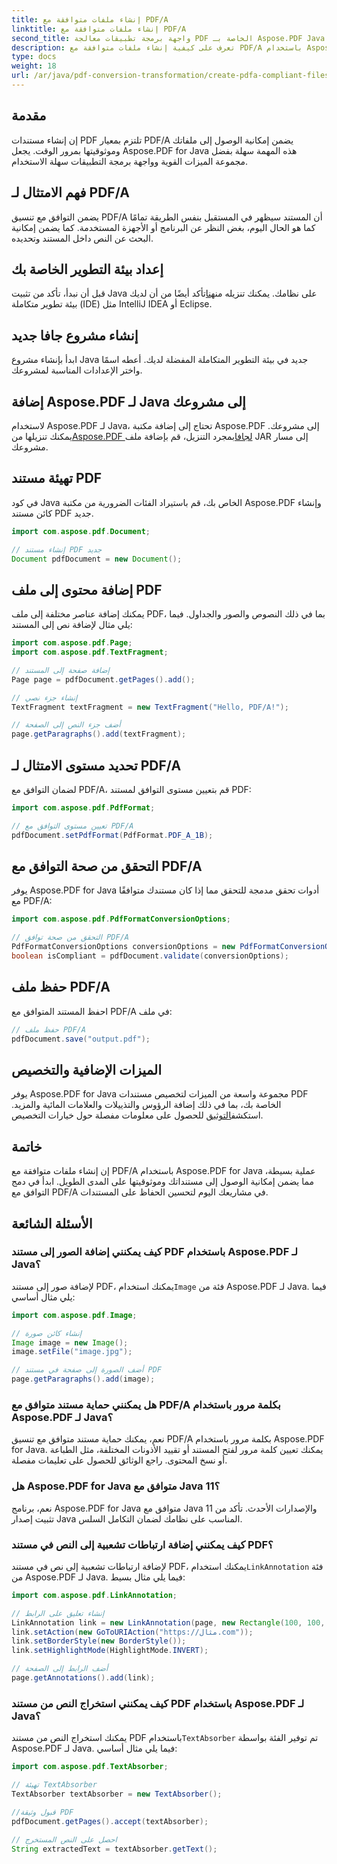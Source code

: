 ```yaml
---
title: إنشاء ملفات متوافقة مع PDF/A
linktitle: إنشاء ملفات متوافقة مع PDF/A
second_title: واجهة برمجة تطبيقات معالجة PDF الخاصة بـ Aspose.PDF Java
description: تعرف على كيفية إنشاء ملفات متوافقة مع PDF/A باستخدام Aspose.PDF for Java. دليل خطوة بخطوة مع أمثلة التعليمات البرمجية لملفات PDF القياسية في الصناعة.
type: docs
weight: 18
url: /ar/java/pdf-conversion-transformation/create-pdfa-compliant-files/
---
```


## مقدمة

إن إنشاء مستندات PDF تلتزم بمعيار PDF/A يضمن إمكانية الوصول إلى ملفاتك وموثوقيتها بمرور الوقت. يجعل Aspose.PDF for Java هذه المهمة سهلة بفضل مجموعة الميزات القوية وواجهة برمجة التطبيقات سهلة الاستخدام.

## فهم الامتثال لـ PDF/A

يضمن التوافق مع تنسيق PDF/A أن المستند سيظهر في المستقبل بنفس الطريقة تمامًا كما هو الحال اليوم، بغض النظر عن البرنامج أو الأجهزة المستخدمة. كما يضمن إمكانية البحث عن النص داخل المستند وتحديده.

## إعداد بيئة التطوير الخاصة بك

 قبل أن نبدأ، تأكد من تثبيت Java على نظامك. يمكنك تنزيله من[هنا](https://www.java.com/download/)تأكد أيضًا من أن لديك بيئة تطوير متكاملة (IDE) مثل IntelliJ IDEA أو Eclipse.

## إنشاء مشروع جافا جديد

ابدأ بإنشاء مشروع Java جديد في بيئة التطوير المتكاملة المفضلة لديك. أعطه اسمًا واختر الإعدادات المناسبة لمشروعك.

## إضافة Aspose.PDF لـ Java إلى مشروعك

 لاستخدام Aspose.PDF لـ Java، تحتاج إلى إضافة مكتبة Aspose.PDF إلى مشروعك. يمكنك تنزيلها من[Aspose.PDF لجافا](https://releases.aspose.com/pdf/java/)بمجرد التنزيل، قم بإضافة ملف JAR إلى مسار مشروعك.

## تهيئة مستند PDF

في كود Java الخاص بك، قم باستيراد الفئات الضرورية من مكتبة Aspose.PDF وإنشاء كائن مستند PDF جديد.

```java
import com.aspose.pdf.Document;

// إنشاء مستند PDF جديد
Document pdfDocument = new Document();
```

## إضافة محتوى إلى ملف PDF

يمكنك إضافة عناصر مختلفة إلى ملف PDF، بما في ذلك النصوص والصور والجداول. فيما يلي مثال لإضافة نص إلى المستند:

```java
import com.aspose.pdf.Page;
import com.aspose.pdf.TextFragment;

// إضافة صفحة إلى المستند
Page page = pdfDocument.getPages().add();

// إنشاء جزء نصي
TextFragment textFragment = new TextFragment("Hello, PDF/A!");

// أضف جزء النص إلى الصفحة
page.getParagraphs().add(textFragment);
```

## تحديد مستوى الامتثال لـ PDF/A

لضمان التوافق مع PDF/A، قم بتعيين مستوى التوافق لمستند PDF:

```java
import com.aspose.pdf.PdfFormat;

// تعيين مستوى التوافق مع PDF/A
pdfDocument.setPdfFormat(PdfFormat.PDF_A_1B);
```

## التحقق من صحة التوافق مع PDF/A

يوفر Aspose.PDF for Java أدوات تحقق مدمجة للتحقق مما إذا كان مستندك متوافقًا مع PDF/A:

```java
import com.aspose.pdf.PdfFormatConversionOptions;

// التحقق من صحة توافق PDF/A
PdfFormatConversionOptions conversionOptions = new PdfFormatConversionOptions(PdfFormat.PDF_A_1B, new PdfFormatConversionOptions(), 1000);
boolean isCompliant = pdfDocument.validate(conversionOptions);
```

## حفظ ملف PDF/A

احفظ المستند المتوافق مع PDF/A في ملف:

```java
// حفظ ملف PDF/A
pdfDocument.save("output.pdf");
```

## الميزات الإضافية والتخصيص

يوفر Aspose.PDF for Java مجموعة واسعة من الميزات لتخصيص مستندات PDF الخاصة بك، بما في ذلك إضافة الرؤوس والتذييلات والعلامات المائية والمزيد. استكشف[التوثيق](https://reference.aspose.com/pdf/java/) للحصول على معلومات مفصلة حول خيارات التخصيص.

## خاتمة

إن إنشاء ملفات متوافقة مع PDF/A باستخدام Aspose.PDF for Java عملية بسيطة، مما يضمن إمكانية الوصول إلى مستنداتك وموثوقيتها على المدى الطويل. ابدأ في دمج التوافق مع PDF/A في مشاريعك اليوم لتحسين الحفاظ على المستندات.

## الأسئلة الشائعة

### كيف يمكنني إضافة الصور إلى مستند PDF باستخدام Aspose.PDF لـ Java؟

 لإضافة صور إلى مستند PDF، يمكنك استخدام`Image` فئة من Aspose.PDF لـ Java. فيما يلي مثال أساسي:

```java
import com.aspose.pdf.Image;

// إنشاء كائن صورة
Image image = new Image();
image.setFile("image.jpg");

// أضف الصورة إلى صفحة في مستند PDF
page.getParagraphs().add(image);
```

### هل يمكنني حماية مستند متوافق مع PDF/A بكلمة مرور باستخدام Aspose.PDF لـ Java؟

نعم، يمكنك حماية مستند متوافق مع تنسيق PDF/A بكلمة مرور باستخدام Aspose.PDF for Java. يمكنك تعيين كلمة مرور لفتح المستند أو تقييد الأذونات المختلفة، مثل الطباعة أو نسخ المحتوى. راجع الوثائق للحصول على تعليمات مفصلة.

### هل Aspose.PDF for Java متوافق مع Java 11؟

نعم، برنامج Aspose.PDF for Java متوافق مع Java 11 والإصدارات الأحدث. تأكد من تثبيت إصدار Java المناسب على نظامك لضمان التكامل السلس.

### كيف يمكنني إضافة ارتباطات تشعبية إلى النص في مستند PDF؟

 لإضافة ارتباطات تشعبية إلى نص في مستند PDF، يمكنك استخدام`LinkAnnotation` فئة من Aspose.PDF لـ Java. فيما يلي مثال بسيط:

```java
import com.aspose.pdf.LinkAnnotation;

// إنشاء تعليق على الرابط
LinkAnnotation link = new LinkAnnotation(page, new Rectangle(100, 100, 200, 120));
link.setAction(new GoToURIAction("https://مثال.com"));
link.setBorderStyle(new BorderStyle());
link.setHighlightMode(HighlightMode.INVERT);

// أضف الرابط إلى الصفحة
page.getAnnotations().add(link);
```

### كيف يمكنني استخراج النص من مستند PDF باستخدام Aspose.PDF لـ Java؟

 يمكنك استخراج النص من مستند PDF باستخدام`TextAbsorber` تم توفير الفئة بواسطة Aspose.PDF لـ Java. فيما يلي مثال أساسي:

```java
import com.aspose.pdf.TextAbsorber;

// تهيئة TextAbsorber
TextAbsorber textAbsorber = new TextAbsorber();

//قبول وثيقة PDF
pdfDocument.getPages().accept(textAbsorber);

// احصل على النص المستخرج
String extractedText = textAbsorber.getText();
```